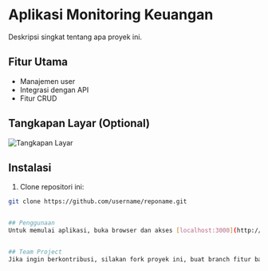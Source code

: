 # Aplikasi Monitoring Keuangan
Deskripsi singkat tentang apa proyek ini.

## Fitur Utama
- Manajemen user
- Integrasi dengan API
- Fitur CRUD

## Tangkapan Layar (Optional)
![Tangkapan Layar](link-ke-screenshot)

## Instalasi
1. Clone repositori ini:
```bash
git clone https://github.com/username/reponame.git


## Penggunaan
Untuk memulai aplikasi, buka browser dan akses [localhost:3000](http://localhost:3000)


## Team Project
Jika ingin berkontribusi, silakan fork proyek ini, buat branch fitur baru, dan kirimkan pull request.



